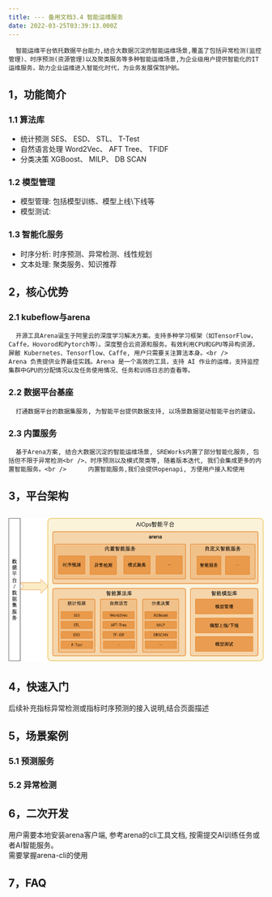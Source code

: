 ```yaml
---
title: --- 备用文档3.4 智能运维服务
date: 2022-03-25T03:39:13.000Z
---
```


      智能运维平台依托数据平台能力,结合大数据沉淀的智能运维场景,覆盖了包括异常检测(监控管理)、时序预测(资源管理)以及聚类服务等多种智能运维场景,为企业级用户提供智能化的IT运维服务，助力企业运维进入智能化时代，为业务发展保驾护航。
<a name="a2oyf"></a>

## 1，功能简介
<a name="FBsaU"></a>

### 1.1 算法库

- 统计预测 SES、 ESD、 STL、 T-Test
- 自然语言处理 Word2Vec、 AFT Tree、 TFIDF
- 分类决策 XGBoost、 MILP、 DB SCAN
<a name="HJOHf"></a>

### 1.2 模型管理

- 模型管理: 包括模型训练、模型上线\下线等
- 模型测试:
<a name="BaRSE"></a>

### 1.3 智能化服务

- 时序分析: 时序预测、异常检测、线性规划
- 文本处理: 聚类服务、知识推荐
<a name="YhfYS"></a>

## 2，核心优势
<a name="fhHqI"></a>

### 2.1 kubeflow与arena
      开源工具Arena诞生于阿里云的深度学习解决方案。支持多种学习框架（如TensorFlow，Caffe，Hovorod和Pytorch等）。深度整合云资源和服务。有效利用CPU和GPU等异构资源，屏敝 Kubernetes、Tensorflow、Caffe, 用户只需要关注算法本身。<br />      Arena 负责提供业界最佳实践。Arena 是一个高效的工具，支持 AI 作业的运维，支持监控集群中GPU的分配情况以及任务使用情况、任务和训练日志的查看等。
<a name="jPlBP"></a>

### 2.2 数据平台基座
      打通数据平台的数据集服务, 为智能平台提供数据支持, 以场景数据驱动智能平台的建设。
<a name="tWsRa"></a>

### 2.3 内置服务
      基于Arena方案, 结合大数据沉淀的智能运维场景, SREWorks内置了部分智能化服务, 包括但不限于异常检测<br />、时序预测以及模式聚类等, 随着版本迭代, 我们会集成更多的内置智能服务。<br />      内置智能服务,我们会提供openapi, 方便用户接入和使用
<a name="QXSfU"></a>

## 3，平台架构
<a name="EZYow"></a>

## ![image.png](./pictures/1648179553610-e77b644a-61ce-4bb9-90ad-3fea587fcafc.png)
<a name="hZGa4"></a>

## 4，快速入门
后续补充指标异常检测或指标时序预测的接入说明,结合页面描述
<a name="rHKiF"></a>

## 5，场景案例
<a name="GONtb"></a>

### 5.1 预测服务
<a name="IPFZl"></a>

### 5.2 异常检测
<a name="AhLIX"></a>

## 6，二次开发
用户需要本地安装arena客户端, 参考arena的cli工具文档, 按需提交AI训练任务或者AI智能服务。<br />需要掌握arena-cli的使用
<a name="x20Bw"></a>

## 7，FAQ
